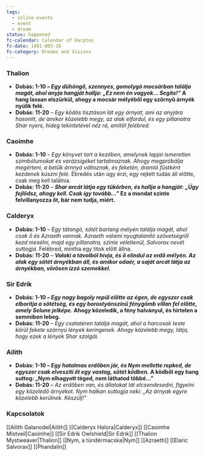 ```yaml
---
tags:
  - inline-events
  - event
  - dream
status: happened
fc-calendar: Calendar of Harptos
fc-date: 1491-003-28
fc-category: Dreams and Visions
---
```

### Thalion

- **Dobás: 1-10 – _Egy dühöngő, szennyes, gomolygó mocsárban találja magát, ahol anyja hangját hallja: „Ez nem én vagyok… Segíts!”_ A hang lassan elszürkül, ahogy a mocsár mélyéből egy szörnyű árnyék nyúlik felé.**
- **Dobás: 11-20** – _Egy ködös tisztáson lát egy árnyat, ami az anyjára hasonlít, de amikor közelebb megy, az alak elfordul, és egy pillanatra Shar nyers, hideg tekintetével néz rá, amitől felébred._

### Caoimhe

- **Dobás: 1-10** – _Egy könyvet tart a kezében, amelynek lapjai ismeretlen szimbólumokat és varázsigéket tartalmaznak. Ahogy megpróbálja megérteni, a betűk árnnyá változnak, és feketén, áramló füstként kezdenek kúszni felé._ Ébredés után úgy érzi, egy rejtett tudás áll előtte, csak meg kell találnia.
- **Dobás: 11-20** – **_Shar arcát látja egy tükörben, és hallja a hangját: „Úgy fejlődsz, ahogy kell. Csak így tovább…”_ Ez a mondat szinte felvillanyozza őt, bár nem tudja, miért.**

### Calderyx

- **Dobás: 1-10** – _Egy tátongó, sötét barlang mélyén találja magát, ahol csak ő és Azraeth vannak. Azraeth valami nyugtalanító szövetségről kezd mesélni, majd egy pillanatra, szinte véletlenül, Salvorax nevét suttogja._ Felébred, mintha egy titok előtt állna.
- **Dobás: 11-20** – **_Valaki a távolból hívja, és ő elindul az erdő mélyén. Az alak egy sötét árnyékban áll, és amikor odaér, a saját arcát látja az árnyékban, vörösen izzó szemekkel._**

### Sir Edrik

- **Dobás: 1-10 – _Egy nagy bagoly repül előtte az égen, de egyszer csak elborítja a sötétség, és egy borostyánszínű fénygömb villan fel előtte, amely Selune jelképe._ Ahogy közeledik, a fény halványul, és hirtelen a semmiben lebeg.**
- **Dobás: 11-20** – _Egy csatatéren találja magát, ahol a harcosok teste körül fekete szárnyú lények keringenek. Ahogy közelebb megy, látja, hogy ezek a lények Shar szolgái._

### Ailith

- **Dobás: 1-10 – _Egy hatalmas erdőben jár, és Nym mellette repked, de egyszer csak elveszíti őt egy vastag, sötét ködben._ A ködből egy hang suttog: „Nym elhagyott téged, nem láthatod többé…”**
- **Dobás: 11-20** – _Az erdőben van, és állatokat lát elcsendesedni, figyelni egy közeledő árnyékot. Nym halkan suttogja neki: „Az árnyak egyre közelebb kerülnek. Készülj!”_

### **Kapcsolatok**
[[Ailith Galanodel|Ailith]]
[[Calderyx Halora|Calderyx]]
[[Caoimhe Mistveil|Caoimhe]]
[[Sir Edrik Owlshield|Sir Edrik]]
[[Thalion Mystweaver|Thalion]]
[[Nym, a tündérmacska|Nym]]
[[Azraeth]]
[[Elaric Salvorax]]
[[Phandalin]]